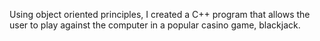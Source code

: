 Using object oriented principles, I created a C++ program that allows the user to play against the computer in a popular casino game, blackjack.

